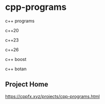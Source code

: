 cpp-programs
======================================================================

c++ programs

c++20

c++23

c++26

c++ boost

c++ botan

Project Home
----------------------------------------

https://cppfx.xyz/projects/cpp-programs.html

